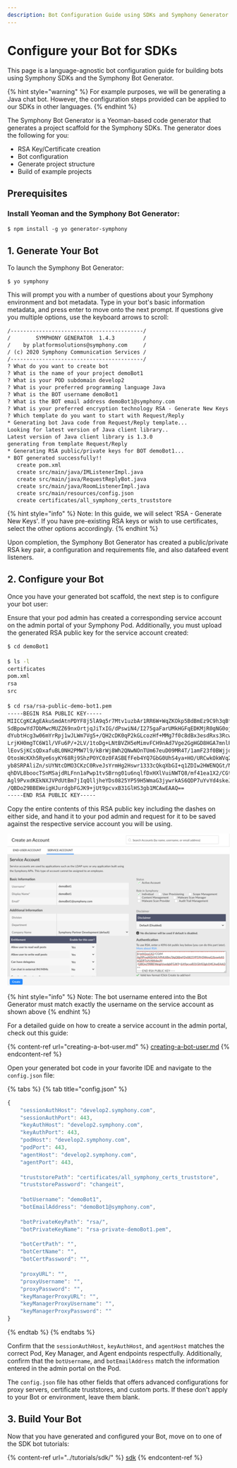 ```yaml
---
description: Bot Configuration Guide using SDKs and Symphony Generator
---
```


# Configure your Bot for SDKs

This page is a language-agnostic bot configuration guide for building bots using Symphony SDKs and the Symphony Bot Generator.

{% hint style="warning" %}
For example purposes, we will be generating a Java chat bot. However, the configuration steps provided can be applied to our SDKs in other languages.
{% endhint %}

The Symphony Bot Generator is a Yeoman-based code generator that generates a project scaffold for the Symphony SDKs. The generator does the following for you:

* RSA Key/Certificate creation
* Bot configuration
* Generate project structure
* Build of example projects

## Prerequisites

### Install Yeoman and the Symphony Bot Generator:

```
$ npm install -g yo generator-symphony
```

## 1.  Generate Your Bot

To launch the Symphony Bot Generator:

```
$ yo symphony
```

This will prompt you with a number of questions about your Symphony environment and bot metadata. Type in your bot's basic information metadata, and press enter to move onto the next prompt. If questions give you multiple options, use the keyboard arrows to scroll:

```
/------------------------------------------/
/        SYMPHONY GENERATOR  1.4.3         /
/    by platformsolutions@symphony.com     /
/ (c) 2020 Symphony Communication Services /
/------------------------------------------/
? What do you want to create bot
? What is the name of your project demoBot1
? What is your POD subdomain develop2
? What is your preferred programming language Java
? What is the BOT username demoBot1
? What is the BOT email address demoBot1@symphony.com
? What is your preferred encryption technology RSA - Generate New Keys
? Which template do you want to start with Request/Reply
* Generating bot Java code from Request/Reply template...
Looking for latest version of Java client library..
Latest version of Java client library is 1.3.0
generating from template Request/Reply
* Generating RSA public/private keys for BOT demoBot1...
* BOT generated successfully!!
   create pom.xml
   create src/main/java/IMListenerImpl.java
   create src/main/java/RequestReplyBot.java
   create src/main/java/RoomListenerImpl.java
   create src/main/resources/config.json
   create certificates/all_symphony_certs_truststore
```

{% hint style="info" %}
Note: In this guide, we will select 'RSA - Generate New Keys'. If you have pre-existing RSA keys or wish to use certificates, select the other options accordingly.
{% endhint %}

Upon completion, the Symphony Bot Generator has created a public/private RSA key pair, a configuration and requirements file, and also datafeed event listeners.

## 2. Configure your Bot

Once you have your generated bot scaffold, the next step is to configure your bot user:

Ensure that your pod admin has created a corresponding service account on the admin portal of your Symphony Pod. Additionally, you must upload the generated RSA public key for the service account created:

```bash
$ cd demoBot1

$ ls -l
certificates
pom.xml
rsa
src

$ cd rsa/rsa-public-demo-bot1.pem
-----BEGIN RSA PUBLIC KEY-----
MIICCgKCAgEAkuSmdAtnPDYF8j5lA9q5r7Mtv1uzbAr1RR6W+WqZKOkp5BdBmEz9C9h3qBfp
SdBpowYd7DbMwcMUZZ69nxOrtjqJiTxIG/dPswiN4/I275gaFarUMkHGFqEDKMjR0gNG0oj8
dYubtHcg3w06mYrRpj1wJLWm7Vg5+/QH2cDK0qP2kGLcozHf+MMg7f0c8dBx3esdRxs3Rcwf
LrjKH0mgTC6W1l/VFu6P/+2LV/1toDg+LNtBVZH5eMimvFCH9nAd7Vge2GgHGD8HGA7mnlPk
lEovSjKCsQDxafuBL0NH2PMW7l9/kBrWj8Wh2QNwNOnTUm67euD09MR4T/1amF23f0BWjjoW
OtosWcKXh5Rye6syKY68Rj9ShzPOYC0z0FASBEfFeb4YQ7GbG0UhS4ya+HO/URCwkOkWVq2r
yb8SRPAliZn/sUYNtcDMO3CKzC0RveJsYrmHg2Hswr1333cQkqXbGI+q1ZDIw2HWENQGt/NT
qhDVL8boocTSnMSajdRLFnn1aPwp1tvSBrng01u6nqlfDxHXlVuiNWTQ8/mf41ea1X2/CGtM
Agl9PvxdKEkNXJVPdUtBm7jIqQlljheYDs0825YP59H5WmaG3jywrkAS6QDP7uYvYd4skeJH
/QBDo29BBEWeigHJurdgbFGJK9+jUt9pcvxB31GlHS3gb1MCAwEAAQ==
-----END RSA PUBLIC KEY-----
```

Copy the entire contents of this RSA public key including the dashes on either side, and hand it to your pod admin and request for it to be saved against the respective service account you will be using.

![](../../.gitbook/assets/screen-shot-2020-07-13-at-9.57.25-pm.png)

{% hint style="info" %}
Note: The bot username entered into the Bot Generator must match exactly the username on the service account as shown above
{% endhint %}

For a detailed guide on how to create a service account in the admin portal, check out this guide:

{% content-ref url="creating-a-bot-user.md" %}
[creating-a-bot-user.md](creating-a-bot-user.md)
{% endcontent-ref %}

Open your generated bot code in your favorite IDE and navigate to the `config.json` file:

{% tabs %}
{% tab title="config.json" %}
```javascript
{
    "sessionAuthHost": "develop2.symphony.com",
    "sessionAuthPort": 443,
    "keyAuthHost": "develop2.symphony.com",
    "keyAuthPort": 443,
    "podHost": "develop2.symphony.com",
    "podPort": 443,
    "agentHost": "develop2.symphony.com",
    "agentPort": 443,

    "truststorePath": "certificates/all_symphony_certs_truststore",
    "truststorePassword": "changeit",

    "botUsername": "demoBot1",
    "botEmailAddress": "demoBot1@symphony.com",

    "botPrivateKeyPath": "rsa/",
    "botPrivateKeyName": "rsa-private-demoBot1.pem",

    "botCertPath": "",
    "botCertName": "",
    "botCertPassword": "",

    "proxyURL": "",
    "proxyUsername": "",
    "proxyPassword": "",
    "keyManagerProxyURL": "",
    "keyManagerProxyUsername": "",
    "keyManagerProxyPassword": ""
}
```
{% endtab %}
{% endtabs %}

Confirm that the `sessionAuthHost`, `keyAuthHost`, and `agentHost` matches the correct Pod, Key Manager, and Agent endpoints respectfully. Additionally, confirm that the `botUsername`, and `botEmailAddress` match the information entered in the admin portal on the Pod.

The `config.json` file has other fields that offers advanced configurations for proxy servers, certificate truststores, and custom ports. If these don't apply to your Bot or environment, leave them blank.

## 3.  Build Your Bot

Now that you have generated and configured your Bot, move on to one of the SDK bot tutorials:

{% content-ref url="../tutorials/sdk/" %}
[sdk](../tutorials/sdk/)
{% endcontent-ref %}
